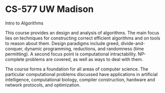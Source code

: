# CS-577 UW Madison
Intro to Algorithms

This course provides an design and analysis of algorithms. The main focus lies on techniques for constructing correct efficient algorithms and on tools to reason about them. Design paradigms include greed, divide-and-conquer, dynamic programming, reductions, and randomness (time permitting). A second focus point is computational intractability. NP-complete problems are covered, as well as ways to deal with them.


The course forms a foundation for all areas of computer science. The particular computational problems discussed have applications in artificial intelligence, computational biology, compiler construction, hardware and network protocols, and optimization.
